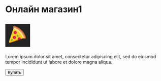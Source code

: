 <!doctype html>
<html lang="ru">
<head>
	<meta charset="UTF-8">
	<meta name="viewport"
	      content="width=device-width, user-scalable=no, initial-scale=1.0, maximum-scale=1.0, minimum-scale=1.0">
	<meta http-equiv="X-UA-Compatible" content="ie=edge">
	<title>Shop</title>
</head>
<body>
	<div id="main">
		<h1>Онлайн магазин1</h1>
		<h2><img src="https://github.com/dmitrip4/test/blob/main/p1.png"></h2>
		<p>Lorem ipsum dolor sit amet, consectetur adipiscing elit, sed do eiusmod tempor incididunt ut labore et dolore magna aliqua.</p>
		<button id="buy">Купить</button>
	</div>
</body>
</html>
